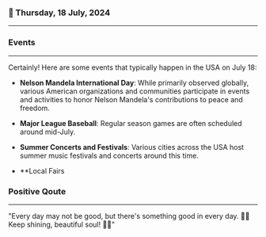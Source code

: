 ### 📅 Thursday, 18 July, 2024
------
### Events
------
Certainly! Here are some events that typically happen in the USA on July 18:

- **Nelson Mandela International Day**: While primarily observed globally, various American organizations and communities participate in events and activities to honor Nelson Mandela's contributions to peace and freedom.
  
- **Major League Baseball**: Regular season games are often scheduled around mid-July.

- **Summer Concerts and Festivals**: Various cities across the USA host summer music festivals and concerts around this time.

- **Local Fairs
### Positive Qoute
------
"Every day may not be good, but there's something good in every day. 🌟✨ Keep shining, beautiful soul! 🌺💖"
